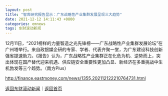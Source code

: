 ```yaml
---
layout: post
title: "智库研究报告显示：广东战略性产业集群发展呈现三大趋势"
date: 2021-12-12 14:11:43 +0800
categories: emnews
tags: 东财滚动新闻
---
```


12月11日，“2021榜样的力量智造之光先锋榜——广东战略性产业集群发展论坛”在广州塔举行。来自政银媒企研的专家、学者、代表齐聚一堂，为广东建设科技创新强省提速助力。《报告》认为，广东战略性产业集群正在化危为机、逆势而上，突出体现在国产替代迎来机遇、供应链安全重要性更加凸显、新经济在多重挑战中生机勃发等三个趋势。（南方Plus）

<http://finance.eastmoney.com/news/1355,202112122210764731.html>

[返回东财滚动新闻](//finews.withounder.com/emnews/)｜[返回首页](//finews.withounder.com/)